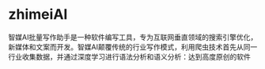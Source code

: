 # zhimeiAI
智媒AI批量写作助手是一种软件编写工具，专为互联网垂直领域的搜索引擎优化，新媒体和文案而开发。智媒AI颠覆传统的行业写作模式，利用爬虫技术首先从同一行业收集数据，并通过深度学习进行语法分析和语义分析：达到高度原创的软件

